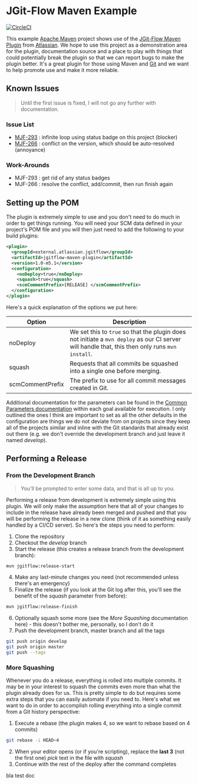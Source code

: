 # JGit-Flow Maven Example

[![CircleCI](https://circleci.com/gh/revof11/jgit-flow-maven/tree/develop.svg?style=svg)](https://circleci.com/gh/revof11/jgit-flow-maven/tree/develop)

This example [Apache Maven](http://maven.apache.org) project shows use of the [JGit-Flow Maven Plugin](https://bitbucket.org/atlassian/jgit-flow/wiki/Home) from [Atlassian](https://www.atlassian.com).  We hope to use this project as a demonstration area for the plugin, documentation source and a place to play with things that could potentially break the plugin so that we can report bugs to make the plugin better.  It's a great plugin for those using Maven and [Git](https://git-scm.com) and we want to help promote use and make it more reliable.

## Known Issues

> Until the first issue is fixed, I will not go any further with documentation.

### Issue List

* [MJF-293](https://ecosystem.atlassian.net/browse/MJF-293) : infinite loop using status badge on this project (blocker)
* [MJF-266](https://ecosystem.atlassian.net/browse/MJF-266) : conflict on the version, which should be auto-resolved (annoyance)

### Work-Arounds

* MJF-293 : get rid of any status badges
* MJF-266 : resolve the conflict, add/commit, then run finish again

## Setting up the POM

The plugin is extremely simple to use and you don't need to do much in order to get things running.  You will need your SCM data defined in your project's POM file and you will then just need to add the following to your build plugins:

```xml
<plugin>
  <groupId>external.atlassian.jgitflow</groupId>
  <artifactId>jgitflow-maven-plugin</artifactId>
  <version>1.0-m5.1</version>
  <configuration>
    <noDeploy>true</noDeploy>
    <squash>true</squash>
    <scmCommentPrefix>[RELEASE] </scmCommentPrefix>
  </configuration>
</plugin>
```

Here's a quick explanation of the options we put here:

| Option              | Description                                                                                                                                     |
| ------------------- | ----------------------------------------------------------------------------------------------------------------------------------------------- |
| noDeploy            | We set this to `true` so that the plugin does not initiate a `mvn deploy` as our CI server will handle that, this then only runs `mvn install`. |
| squash              | Requests that all commits be squashed into a single one before merging.                                                                         |
| scmCommentPrefix    | The prefix to use for all commit messages created in Git.                                                                                       |

Additional documentation for the parameters can be found in the [Common Parameters documentation](https://bitbucket.org/atlassian/jgit-flow/wiki/goals.wiki#!common-parameters) within each goal available for execution.  I only outlined the ones I think are important to set as all the other defaults in the configuration are things we do not deviate from on projects since they keep all of the projects similar and inline with the Git standards that already exist out there (e.g. we don't override the development branch and just leave it named *develop*).

## Performing a Release

### From the Development Branch

> You'll be prompted to enter some data, and that is all up to you.

Performing a release from development is extremely simple using this plugin.  We will only make the assumption here that all of your changes to include in the release have already been merged and pushed and that you will be performing the release in a new clone (think of it as something easily handled by a CI/CD server).  So here's the steps you need to perform:
 
1.  Clone the repository
2.  Checkout the *develop* branch
3.  Start the release (this creates a release branch from the development branch):
```bash
mvn jgitflow:release-start
```
4.  Make any last-minute changes you need (not recommended unless there's an emergency)
5.  Finalize the release (if you look at the Git log after this, you'll see the benefit of the *squash* parameter from before):
```bash
mvn jgitflow:release-finish
```
6.  Optionally squash some more (see the *More Squashing* documentation here) - this doesn't bother me, personally, so I don't do it
7.  Push the development branch, master branch and all the tags
```bash
git push origin develop
git push origin master
git push --tags
```

### More Squashing

Whenever you do a release, everything is rolled into multiple commits.  It may be in your interest to squash the commits even more than what the plugin already does for us.  This is pretty simple to do but requires some extra steps that you can easily automate if you need to.  Here's what we want to do in order to accomplish rolling everything into a single commit from a Git history perspective:

1.  Execute a rebase (the plugin makes 4, so we want to rebase based on 4 commits)
```bash
git rebase -i HEAD~4
```
2.  When your editor opens (or if you're scripting), replace the **last 3** (not the first one) *pick* text in the file with *squash*
3.  Continue with the rest of the deploy after the command completes

bla test doc
